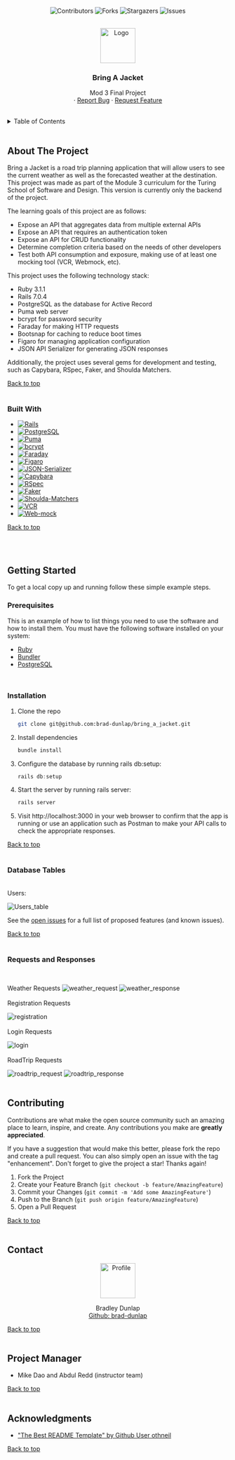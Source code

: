 <!-- Improved compatibility of back to top link: See: https://github.com/othneildrew/Best-README-Template/pull/73 -->
<div id="top"></div>

<!--
*** Thanks for checking out the Best-README-Template. If you have a suggestion
*** that would make this better, please fork the repo and create a pull request
*** or simply open an issue with the tag "enhancement".
*** Don't forget to give the project a star!
*** Thanks again! Now go create something AMAZING! :D
-->



<!-- PROJECT SHIELDS -->
<!--
*** I'm using markdown "reference style" links for readability.
*** Reference links are enclosed in brackets [ ] instead of parentheses ( ).
*** See the bottom of this document for the declaration of the reference variables
*** for contributors-url, forks-url, etc. This is an optional, concise syntax you may use.
*** https://www.markdownguide.org/basic-syntax/#reference-style-links
-->
<p align="center">
  <img src="https://img.shields.io/github/contributors/brad-dunlap/bring_a_jacket?style=for-the-badge" alt="Contributors">
  <img src="https://img.shields.io/github/forks/brad-dunlap/bring_a_jacket?style=for-the-badge" alt="Forks">
  <img src="https://img.shields.io/github/stars/brad-dunlap/bring_a_jacket?style=for-the-badge" alt="Stargazers">
  <img src="https://img.shields.io/github/issues/brad-dunlap/bring_a_jacket?style=for-the-badge" alt="Issues">
</p>


<!-- PROJECT LOGO -->
<br />
<div align="center">
  <a href="https://github.com/brad-dunlap/bring_a_jacket">
    <img src=images/jacket.jpeg alt="Logo" width="80" height="80">
  </a>

<h3 align="center">Bring A Jacket</h3>

  <p align="center">
    Mod 3 Final Project
    <br />
       ·
    <a href="https://github.com/brad-dunlap/bring_a_jacket/issues">Report Bug</a>
    ·
    <a href="https://github.com/brad-dunlap/bring_a_jacket/issues">Request Feature</a>
  </p>
</div>
<br />



<!-- TABLE OF CONTENTS -->
<details>
  <summary>Table of Contents</summary>
  <ol>
    <li>
      <a href="#about-the-project">About The Project</a>
      <ul>
        <li><a href="#built-with">Built With</a></li>
      </ul>
    </li>
    <li>
      <a href="#getting-started">Getting Started</a>
      <ul>
        <li><a href="#prerequisites">Prerequisites</a></li>
        <li><a href="#installation">Installation</a></li>
      </ul>
    </li>
    <li><a href="#database-tables">Database Tables</a></li>
    <li><a href="#requests-and-responses">Requests and Responses</a></li>
    <li><a href="#contributing">Contributing</a></li>
    <li><a href="#contact">Contact</a></li>
    <li><a href="#acknowledgments">Acknowledgments</a></li>
  </ol>
</details>

<br />

<!-- ABOUT THE PROJECT -->
## About The Project


Bring a Jacket is a road trip planning application that will allow users to see the current weather as well as the forecasted weather at the destination. This project was made as part of the Module 3 curriculum for the Turing School of Software and Design. This version is currently only the backend of the project.

The learning goals of this project are as follows:
- Expose an API that aggregates data from multiple external APIs
- Expose an API that requires an authentication token
- Expose an API for CRUD functionality
- Determine completion criteria based on the needs of other developers
- Test both API consumption and exposure, making use of at least one mocking tool (VCR, Webmock, etc).


This project uses the following technology stack:

- Ruby 3.1.1
- Rails 7.0.4
- PostgreSQL as the database for Active Record
- Puma web server
- bcrypt for password security
- Faraday for making HTTP requests
- Bootsnap for caching to reduce boot times
- Figaro for managing application configuration
- JSON API Serializer for generating JSON responses

Additionally, the project uses several gems for development and testing, such as Capybara, RSpec, Faker, and Shoulda Matchers.

<a href="#top">Back to top</a>
<br />
<br />

### Built With

* [![Rails]][Rails-url]
* [![PostgreSQL]][PostgreSQL-url]
* [![Puma]][Puma-url]
* [![bcrypt]][bcrypt-url]
* [![Faraday]][Faraday-url]
* [![Figaro]][Figaro-url]
* [![JSON-Serializer]][JSON-Serializer-url]
* [![Capybara]][Capybara-url]
* [![RSpec]][RSpec-url]
* [![Faker]][Faker-url]
* [![Shoulda-Matchers]][Shoulda-Matchers-url]
* [![VCR]][VCR-url]
* [![Web-mock]][Web-mock-url]

<a href="#top">Back to top</a>

<br />
<br />

<!-- GETTING STARTED -->
## Getting Started

To get a local copy up and running follow these simple example steps.

### Prerequisites

This is an example of how to list things you need to use the software and how to install them.
You must have the following software installed on your system:

* [Ruby](https://www.ruby-lang.org/en/downloads/)
* [Bundler](https://bundler.io/)
* [PostgreSQL](https://www.postgresql.org/download/)

<br />

### Installation

1. Clone the repo
   ```sh
   git clone git@github.com:brad-dunlap/bring_a_jacket.git
   ```
2. Install dependencies
   ```sh
   bundle install
   ```
3. Configure the database by running rails db:setup:
   ```js
   rails db:setup
   ```
4. Start the server by running rails server:
   ```js
   rails server
   ```
5. Visit http://localhost:3000 in your web browser to confirm that the app is running or use an application such as Postman to make your API calls to check the appropriate responses. 

<a href="#top">Back to top</a>
<br />
<br />
### Database Tables
<br />
Users:

![Users_table](/images/users_table.png)

See the [open issues](https://github.com/wise-app-team/wise-app-be/issues) for a full list of proposed features (and known issues).

<a href="#top">Back to top</a>
<br />
<br />
### Requests and Responses
<br />

Weather Requests
![weather_request](/images/weather_request.png)
![weather_response](/images/weather_response.png)
<br />
<br />
Registration Requests

![registration](/images/registration_request_and_response.png)
<br />
<br />
Login Requests

![login](/images/login_request_and_response.png)
<br />
<br />
RoadTrip Requests

![roadtrip_request](/images/roadtrip_request.png)
![roadtrip_response](/images/roadtrip_response.png)
<br />
<br />




<!-- CONTRIBUTING -->
## Contributing

Contributions are what make the open source community such an amazing place to learn, inspire, and create. Any contributions you make are **greatly appreciated**.

If you have a suggestion that would make this better, please fork the repo and create a pull request. You can also simply open an issue with the tag "enhancement".
Don't forget to give the project a star! Thanks again!

1. Fork the Project
2. Create your Feature Branch (`git checkout -b feature/AmazingFeature`)
3. Commit your Changes (`git commit -m 'Add some AmazingFeature'`)
4. Push to the Branch (`git push origin feature/AmazingFeature`)
5. Open a Pull Request

<a href="#top">Back to top</a>
<br />
<br />

<!-- CONTACT -->
## Contact


<div align="center">
  <img src="https://avatars.githubusercontent.com/u/117024855?v=4" alt="Profile" width="80" height="80">
  <p align="center">
    Bradley Dunlap<br>
    <a href="https://github.com/brad-dunlap">Github: brad-dunlap</a>
  </p>
</div>


<a href="#top">Back to top</a>
<br />
<br />
<!-- PROJECT MANAGER -->
## Project Manager

* Mike Dao and Abdul Redd (instructor team)

<a href="#top">Back to top</a>
<br />
<br />
<!-- ACKNOWLEDGMENTS -->
## Acknowledgments

* ["The Best README Template" by Github User othneil](https://github.com/othneildrew/Best-README-Template)


<a href="#top">Back to top</a>





<!-- MARKDOWN LINKS & IMAGES -->
<!-- https://www.markdownguide.org/basic-syntax/#reference-style-links -->
[contributors-shield]: https://img.shields.io/github/contributors/brad-dunlap/bring_a_jacket.svg?style=for-the-badge
[contributors-url]: https://github.com/brad-dunlap/bring_a_jacket/graphs/contributors

[forks-shield]: https://img.shields.io/github/forks/brad-dunlap/bring_a_jacket.svg?style=for-the-badge
[forks-url]: https://github.com/brad-dunlap/bring_a_jacket/network/members

[stars-shield]: https://img.shields.io/github/stars/brad-dunlap/bring_a_jacket.svg?style=for-the-badge
[stars-url]: https://github.com/brad-dunlap/bring_a_jacket/stargazers

[issues-shield]: https://img.shields.io/github/issues/brad-dunlap/bring_a_jacket.svg?style=for-the-badge
[issues-url]: https://github.com/brad-dunlap/bring_a_jacket/issues

[linkedin-shield]: https://img.shields.io/badge/-LinkedIn-black.svg?style=for-the-badge&logo=linkedin&colorB=555
[linkedin-url]: https://linkedin.com/in/linkedin_username

[product-screenshot]: images/screenshot.png


[Bootstrap.com]: https://img.shields.io/badge/Bootstrap-563D7C?style=for-the-badge&logo=bootstrap&logoColor=white
[Bootstrap-url]: https://getbootstrap.com
[JQuery.com]: https://img.shields.io/badge/jQuery-0769AD?style=for-the-badge&logo=jquery&logoColor=white
[JQuery-url]: https://jquery.com 

[Rails]: https://img.shields.io/badge/-Ruby%20on%20Rails-CC0000?logo=ruby-on-rails&logoColor=white&style=for-the-badge
[Rails-url]: https://rubyonrails.org 

[Circle-CI]: https://img.shields.io/circleci/build/github/wise-app-team/wise-app-be/main
[Circle-url]: https://app.circleci.com/

[PostgreSQL]: https://img.shields.io/badge/-PostgreSQL-4169E1?logo=postgresql&logoColor=white&style=for-the-badge
[PostgreSQL-url]: https://www.postgresql.org/

[Puma]: https://img.shields.io/badge/-Puma-FFD43B?logo=puma&logoColor=black&style=for-the-badge
[Puma-url]: https://github.com/puma/puma

[bcrypt]: https://img.shields.io/badge/-bcrypt-00599C?logo=gnu-privacy-guard&logoColor=white&style=for-the-badge
[bcrypt-url]: https://github.com/codahale/bcrypt-ruby

[Faraday]: https://img.shields.io/badge/-Faraday-3E3E3E?logo=ruby&logoColor=white&style=for-the-badge
[Faraday-url]: https://github.com/lostisland/faraday

[Figaro]: https://img.shields.io/badge/-Figaro-FF4136?logo=rubygems&logoColor=white&style=for-the-badge
[Figaro-url]: https://github.com/laserlemon/figaro

[JSON-Serializer]: https://img.shields.io/badge/-JSON%20API%20Serializer-1E90FF?logo=json&logoColor=white&style=for-the-badge
[JSON-Serializer-url]: https://github.com/jsonapi-serializer/jsonapi-serializer

[Capybara]: https://img.shields.io/badge/-Capybara-FF7F50?logo=rubygems&logoColor=white&style=for-the-badge
[Capybara-url]: https://github.com/teamcapybara/capybara

[RSpec]: https://img.shields.io/badge/-RSpec-FF7F50?logo=rubygems&logoColor=white&style=for-the-badge
[RSpec-url]: https://github.com/rspec/rspec

[Faker]: https://img.shields.io/badge/-Faker-FF69B4?logo=rubygems&logoColor=white&style=for-the-badge
[Faker-url]: https://github.com/faker-ruby/faker

[Shoulda-Matchers]: https://img.shields.io/badge/-Shoulda%20Matchers-5B5B5B?logo=rubygems&logoColor=white&style=for-the-badge
[Shoulda-Matchers-url]: https://github.com/thoughtbot/shoulda-matchers

[Web-mock]: https://img.shields.io/badge/-WebMock-8B0000?logo=rubygems&logoColor=white&style=for-the-badge
[Web-mock-url]: https://github.com/bblimke/webmock

[VCR]: https://img.shields.io/badge/-VCR-2F4F4F?logo=rubygems&logoColor=white&style=for-the-badge
[VCR-url]:  https://github.com/vcr/vcr
